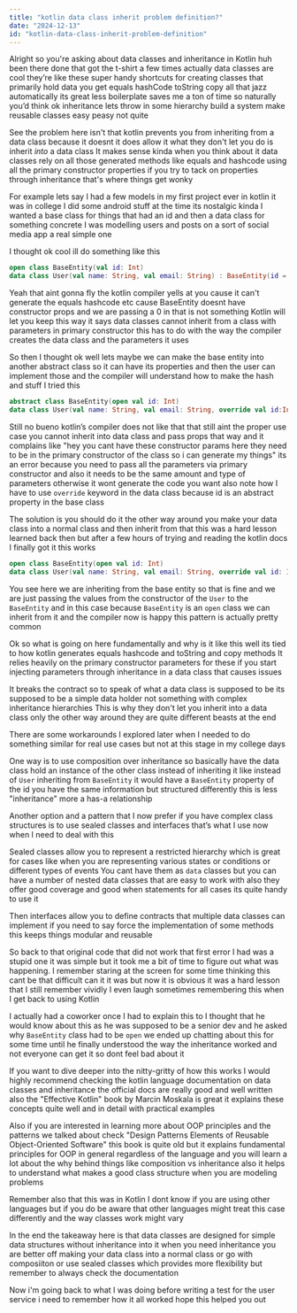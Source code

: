 ```yaml
---
title: "kotlin data class inherit problem definition?"
date: "2024-12-13"
id: "kotlin-data-class-inherit-problem-definition"
---
```


Alright so you're asking about data classes and inheritance in Kotlin huh been there done that got the t-shirt a few times actually data classes are cool they’re like these super handy shortcuts for creating classes that primarily hold data you get equals hashCode toString copy all that jazz automatically its great less boilerplate saves me a ton of time so naturally you’d think ok inheritance lets throw in some hierarchy build a system make reusable classes easy peasy not quite

See the problem here isn't that kotlin prevents you from inheriting from a data class because it doesnt it does allow it what they don't let you do is inherit _into_ a data class It makes sense kinda when you think about it data classes rely on all those generated methods like equals and hashcode using all the primary constructor properties if you try to tack on properties through inheritance that's where things get wonky

For example lets say I had a few models in my first project ever in kotlin it was in college I did some android stuff at the time its nostalgic kinda I wanted a base class for things that had an id and then a data class for something concrete I was modelling users and posts on a sort of social media app a real simple one

I thought ok cool ill do something like this

```kotlin
open class BaseEntity(val id: Int)
data class User(val name: String, val email: String) : BaseEntity(id = 0) //compile error
```

Yeah that aint gonna fly the kotlin compiler yells at you cause it can't generate the equals hashcode etc cause BaseEntity doesnt have constructor props and we are passing a 0 in that is not something Kotlin will let you keep this way it says data classes cannot inherit from a class with parameters in primary constructor this has to do with the way the compiler creates the data class and the parameters it uses

So then I thought ok well lets maybe we can make the base entity into another abstract class so it can have its properties and then the user can implement those and the compiler will understand how to make the hash and stuff I tried this

```kotlin
abstract class BaseEntity(open val id: Int)
data class User(val name: String, val email: String, override val id:Int) : BaseEntity(id)  //Still compile error
```

Still no bueno kotlin’s compiler does not like that that still aint the proper use case you cannot inherit into data class and pass props that way and it complains like "hey you cant have these constructor params here they need to be in the primary constructor of the class so i can generate my things" its an error because you need to pass all the parameters via primary constructor and also it needs to be the same amount and type of parameters otherwise it wont generate the code you want also note how I have to use `override` keyword in the data class because id is an abstract property in the base class

The solution is you should do it the other way around you make your data class into a normal class and then inherit from that this was a hard lesson learned back then but after a few hours of trying and reading the kotlin docs I finally got it this works

```kotlin
open class BaseEntity(open val id: Int)
data class User(val name: String, val email: String, override val id: Int) : BaseEntity(id) //no error this is a good way
```

You see here we are inheriting from the base entity so that is fine and we are just passing the values from the constructor of the `User` to the `BaseEntity` and in this case because `BaseEntity` is an `open` class we can inherit from it and the compiler now is happy this pattern is actually pretty common

Ok so what is going on here fundamentally and why is it like this well its tied to how kotlin generates equals hashcode and toString and copy methods It relies heavily on the primary constructor parameters for these if you start injecting parameters through inheritance in a data class that causes issues

It breaks the contract so to speak of what a data class is supposed to be its supposed to be a simple data holder not something with complex inheritance hierarchies This is why they don't let you inherit into a data class only the other way around they are quite different beasts at the end

There are some workarounds I explored later when I needed to do something similar for real use cases but not at this stage in my college days

One way is to use composition over inheritance so basically have the data class hold an instance of the other class instead of inheriting it like instead of `User` inheriting from `BaseEntity` it would have a `BaseEntity` property of the id you have the same information but structured differently this is less "inheritance" more a has-a relationship

Another option and a pattern that I now prefer if you have complex class structures is to use sealed classes and interfaces that’s what I use now when I need to deal with this

Sealed classes allow you to represent a restricted hierarchy which is great for cases like when you are representing various states or conditions or different types of events You cant have them as `data` classes but you can have a number of nested data classes that are easy to work with also they offer good coverage and good when statements for all cases its quite handy to use it

Then interfaces allow you to define contracts that multiple data classes can implement if you need to say force the implementation of some methods this keeps things modular and reusable

So back to that original code that did not work that first error I had was a stupid one it was simple but it took me a bit of time to figure out what was happening. I remember staring at the screen for some time thinking this cant be that difficult can it it was but now it is obvious it was a hard lesson that I still remember vividly I even laugh sometimes remembering this when I get back to using Kotlin

I actually had a coworker once I had to explain this to I thought that he would know about this as he was supposed to be a senior dev and he asked why `BaseEntity` class had to be `open` we ended up chatting about this for some time until he finally understood the way the inheritance worked and not everyone can get it so dont feel bad about it

If you want to dive deeper into the nitty-gritty of how this works I would highly recommend checking the kotlin language documentation on data classes and inheritance the official docs are really good and well written also the "Effective Kotlin" book by Marcin Moskala is great it explains these concepts quite well and in detail with practical examples

Also if you are interested in learning more about OOP principles and the patterns we talked about check "Design Patterns Elements of Reusable Object-Oriented Software" this book is quite old but it explains fundamental principles for OOP in general regardless of the language and you will learn a lot about the why behind things like composition vs inheritance also it helps to understand what makes a good class structure when you are modeling problems

Remember also that this was in Kotlin I dont know if you are using other languages but if you do be aware that other languages might treat this case differently and the way classes work might vary

In the end the takeaway here is that data classes are designed for simple data structures without inheritance into it when you need inheritance you are better off making your data class into a normal class or go with composiiton or use sealed classes which provides more flexibility but remember to always check the documentation

Now i'm going back to what I was doing before writing a test for the user service i need to remember how it all worked hope this helped you out
